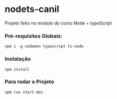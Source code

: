# nodets-canil

Projeto feito no modulo do curso Node + typeScript

### Pré-requisitos Globais:
`npm i -g nodemon typescript ts-node`

### Instalação
`npm install`

### Para rodar o Projeto
`npm run start-dev`
